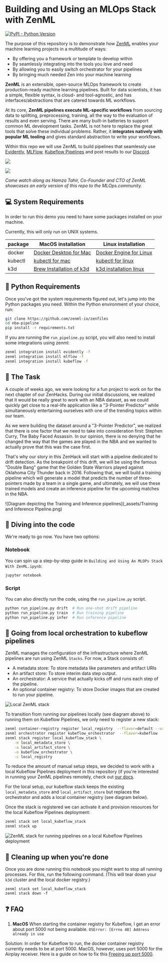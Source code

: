 # Building and Using an MLOps Stack with ZenML

[![PyPI - Python Version](https://img.shields.io/pypi/pyversions/zenml)](https://pypi.org/project/zenml/)

The purpose of this repository is to demonstrate how [ZenML](https://github.com/zenml-io/zenml) enables your machine
learning projects in a multitude of ways:

- By offering you a framework or template to develop within
- By seamlessly integrating into the tools you love and need
- By allowing you to easily switch orchestrator for your pipelines
- By bringing much needed Zen into your machine learning

**ZenML** is an extensible, open-source MLOps framework to create production-ready machine learning pipelines. Built for
data scientists, it has a simple, flexible syntax, is cloud- and tool-agnostic, and has interfaces/abstractions that
are catered towards ML workflows.

At its core, **ZenML pipelines execute ML-specific workflows** from sourcing data to splitting, preprocessing, training,
all the way to the evaluation of results and even serving. There are many built-in batteries to support common ML
development tasks. ZenML is not here to replace the great tools that solve these individual problems. Rather, it
**integrates natively with popular ML tooling** and gives standard abstraction to write your workflows.

Within this repo we will use ZenML to build pipelines that seamlessly use [Evidently](https://evidentlyai.com/),
[MLFlow](https://mlflow.org/), [Kubeflow Pipelines](https://www.kubeflow.org/) and post
results to our [Discord](https://discord.com/).

![](_assets/evidently+mlflow+discord+kubeflow.png)

[![](https://img.youtube.com/vi/Ne-dt9tu11g/0.jpg)](https://www.youtube.com/watch?v=Ne-dt9tu11g)

_Come watch along as Hamza Tahir, Co-Founder and CTO of ZenML showcases an early version of this repo
to the MLOps.community._

## :computer: System Requirements

In order to run this demo you need to have some packages installed on your machine.

Currently, this will only run on UNIX systems.

| package | MacOS installation                                                               | Linux installation                                                                 |
| ------- | -------------------------------------------------------------------------------- | ---------------------------------------------------------------------------------- |
| docker  | [Docker Desktop for Mac](https://docs.docker.com/desktop/mac/install/)           | [Docker Engine for Linux ](https://docs.docker.com/engine/install/ubuntu/)         |
| kubectl | [kubectl for mac](https://kubernetes.io/docs/tasks/tools/install-kubectl-macos/) | [kubectl for linux](https://kubernetes.io/docs/tasks/tools/install-kubectl-linux/) |
| k3d     | [Brew Installation of k3d](https://formulae.brew.sh/formula/k3d)                 | [k3d installation linux](https://k3d.io/v5.2.2/)                                   |

## :snake: Python Requirements

Once you've got the system requirements figured out, let's jump into the Python packages you need.
Within the Python environment of your choice, run:

```bash
git clone https://github.com/zenml-io/zenfiles
cd nba-pipeline
pip install -r requirements.txt
```

If you are running the `run_pipeline.py` script, you will also need to install some integrations using zenml:

```bash
zenml integration install evidently -f
zenml integration install mlflow -f
zenml integration install kubeflow -f
```

## :basketball: The Task

A couple of weeks ago, we were looking for a fun project to work on for the next chapter of our ZenHacks. During our
initial discussions, we realized that it would be really great to work with an NBA dataset, as we could quickly get
close to a real-life application like a "3-Pointer Predictor" while simultaneously entertaining ourselves with one
of the trending topics within our team.

As we were building the dataset around a "3-Pointer Predictor", we realized that there is one factor that we need to
take into consideration first: Stephen Curry, The Baby Faced Assassin. In our opinion, there is no denying that he
changed the way that the games are played in the NBA and we wanted to actually prove that this was the case first.

That's why our story in this ZenHack will start with a pipeline dedicated to drift detection. As the breakpoint of this
drift, we will be using the famous "Double Bang" game that the Golden State Warriors played against Oklahoma City
Thunder back in 2016. Following that, we will build a training pipeline which will generate a model that predicts
the number of three-pointers made by a team in a single game, and ultimately, we will use these trained models and
create an inference pipeline for the upcoming matches in the NBA.

![Diagram depicting the Training and Inference pipelines](\_assets/Training and Inference Pipeline.png)

## :notebook: Diving into the code

We're ready to go now. You have two options:

### Notebook

You can spin up a step-by-step guide in `Building and Using An MLOPs Stack With ZenML.ipynb`:

```python
jupyter notebook
```

### Script

You can also directly run the code, using the `run_pipeline.py` script.

```python
python run_pipeline.py drift  # Run one-shot drift pipeline
python run_pipeline.py train  # Run training pipeline
python run_pipeline.py infer  # Run inference pipeline
```

## :rocket: Going from local orchestration to kubeflow pipelines

ZenML manages the configuration of the infrastructure where ZenML pipelines are run using ZenML `Stacks`. For now, a Stack consists of:

- A metadata store: To store metadata like parameters and artifact URIs
- An artifact store: To store interim data step output.
- An orchestrator: A service that actually kicks off and runs each step of the pipeline.
- An optional container registry: To store Docker images that are created to run your pipeline.

![Local ZenML stack](_assets/localstack.png)

To transition from running our pipelines locally (see diagram above) to running them on Kubeflow Pipelines, we only need to register a new stack:

```bash
zenml container-registry register local_registry  --flavor=default --uri=localhost:5000
zenml orchestrator register kubeflow_orchestrator  --flavor=kubeflow
zenml stack register local_kubeflow_stack \
    -m local_metadata_store \
    -a local_artifact_store \
    -o kubeflow_orchestrator \
    -c local_registry
```

To reduce the amount of manual setup steps, we decided to work with a local Kubeflow Pipelines deployment in this repository (if you're interested in running your ZenML pipelines remotely, check out [our docs](https://docs.zenml.io/guides/functional-api/deploy-to-production#run-the-same-pipeline-on-kubeflow-pipelines-deployed-to-gcp).

For the local setup, our kubeflow stack keeps the existing `local_metadata_store` and `local_artifact_store` but replaces the orchestrator and adds a local container registry (see diagram below).

Once the stack is registered we can activate it and provision resources for the local Kubeflow Pipelines deployment:

```bash
zenml stack set local_kubeflow_stack
zenml stack up
```

![ZenML stack for running pipelines on a local Kubeflow Pipelines deployment](_assets/localstack-with-kubeflow-orchestrator.png)

## :checkered_flag: Cleaning up when you're done

Once you are done running this notebook you might want to stop all running processes. For this, run the following command.
(This will tear down your `k3d` cluster and the local docker registry.)

```shell
zenml stack set local_kubeflow_stack
zenml stack down -f
```

## :question: FAQ

1. **MacOS** When starting the container registry for Kubeflow, I get an error about port 5000 not being available.
   `OSError: [Errno 48] Address already in use`

Solution: In order for Kubeflow to run, the docker container registry currently needs to be at port 5000. MacOS, however, uses
port 5000 for the Airplay receiver. Here is a guide on how to fix this [Freeing up port 5000](https://12ft.io/proxy?q=https%3A%2F%2Fanandtripathi5.medium.com%2Fport-5000-already-in-use-macos-monterey-issue-d86b02edd36c).
